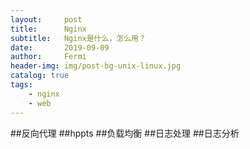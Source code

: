 ```yaml
---
layout:     post
title:      Nginx
subtitle:   Nginx是什么，怎么用？
date:       2019-09-09
author:     Fermi
header-img: img/post-bg-unix-linux.jpg
catalog: true
tags:
    - nginx
    - web
---
```


##反向代理
##hppts
##负载均衡
##日志处理
##日志分析
